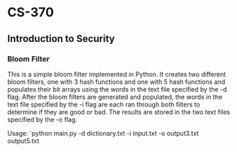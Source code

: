 # CS-370
## Introduction to Security

### Bloom Filter
This is a simple bloom filter implemented in Python. It creates two different bloom filters, one with 3 hash functions and one with 5 hash functions and populates their bit arrays using the words in the text file specified by the -d flag. After the bloom filters are generated and populated, the words in the text file specified by the -i flag are each ran through both filters to determine if they are good or bad. The results are stored in the two text files specified by the -o flag.

Usage:
`python main.py -d dictionary.txt -i input.txt -o output3.txt output5.txt
